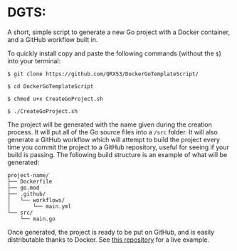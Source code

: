# DGTS:
A short, simple script to generate a new Go project with a Docker container, and a GitHub workflow built in.

To quickly install copy and paste the following commands (without the `$`) into your terminal:

```
$ git clone https://github.com/QRX53/DockerGoTemplateScript/

$ cd DockerGoTemplateScript

$ chmod u+x CreateGoProject.sh

$ ./CreateGoProject.sh
```

The project will be generated with the name given during the creation process. It will put all of the Go source files into a `/src` folder. It will also generate a GitHub workflow which will attempt to build the project every time you commit the project to a GitHub repository, useful for seeing if your build is passing. The following build structure is an example of what will be generated:

```
project-name/
├── Dockerfile
├── go.mod
├── .github/
│   └── workflows/
│       └── main.yml
└── src/
    └── main.go
```

Once generated, the project is ready to be put on GitHub, and is easily distributable thanks to Docker. See [this repository](https://github.com/QRX53/cgp-github-test) for a live example.

